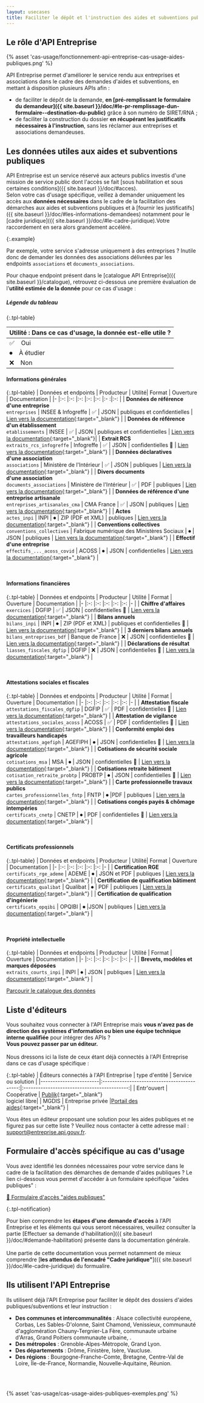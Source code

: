 ```yaml
---
layout: usecases
title: Faciliter le dépôt et l'instruction des aides et subventions publiques
---
```


## Le rôle d'API Entreprise

{% asset 'cas-usage/fonctionnement-api-entreprise-cas-usage-aides-publiques.png' %}

API Entreprise permet d'améliorer le service rendu aux entreprises et associations dans le cadre des demandes d'aides et subventions, en mettant à disposition plusieurs APIs afin : 

- de faciliter le dépôt de la demande, **en [pré-remplissant le formulaire du demandeur]({{ site.baseurl }}/doc/#le-pr-remplissage-dun-formulaire--destination-du-public)** grâce à son numéro de SIRET/RNA ; 
- de faciliter la construction du dossier **en récupérant les justificatifs nécessaires à l'instruction**, sans les réclamer aux entreprises et associations demandeuses.


## Les données utiles aux aides et subventions publiques

API Entreprise est un service réservé aux acteurs publics investis d'une mission de service public dont l'accès se fait [sous habilitation et sous certaines conditions]({{ site.baseurl }}/doc/#acces).
<br>
Selon votre cas d'usage spécifique, veillez à demander uniquement les accès aux **données nécessaires** dans le cadre de la facilitation des démarches aux aides et subventions publiques et à [fournir les justificatifs]({{ site.baseurl }}/doc/#les-informations-demandees) notamment pour le [cadre juridique]({{ site.baseurl }}/doc/#le-cadre-juridique).Votre raccordement en sera alors grandement accéléré.

  {:.example}

  Par exemple, votre service s'adresse uniquement à des entreprises ? Inutile donc de demander les données des associations délivrées par les endpoints `associations` et `documents_associations`.

Pour chaque endpoint présent dans le [catalogue API Entreprise]({{ site.baseurl }}/catalogue), retrouvez ci-dessous une première évaluation de l'**utilité estimée de la donnée** pour ce cas d'usage :
<br>


##### Légende du tableau 

{:.tpl-table}

| Utilité : Dans ce cas d'usage, la donnée est-elle utile ? | 
| ---------| 
| ✅&nbsp; &nbsp; Oui |
| ⏺&nbsp; &nbsp; À étudier |
| ❌&nbsp; &nbsp; Non |


#### Informations générales <a id="infos_generales"></a>

{:.tpl-table}
| Données et endpoints 	| Producteur 	| Utilité| Format 	| Ouverture 	| Documentation	|
|-	|:-:	|:-:	|:-:	|:-:	|:-:	|:-	:|:-:	|
| **Données de référence<br>d'une entreprise** 	<br>`entreprises` | INSEE & Infogreffe 	| ✅ 	|  JSON 	| publiques et confidentielles	| [Lien vers la documentation](https://entreprise.api.gouv.fr/catalogue/#entreprises){:target="_blank"}  	|
| **Données de référence<br>d'un établissement** <br>	`etablissements` | INSEE 	| ✅ 	|  JSON 	| publiques et confidentielles	| 	[Lien vers la documentation](https://entreprise.api.gouv.fr/catalogue/#etablissements){:target="_blank"}|
| **Extrait  RCS** <br> `extraits_rcs_infogreffe` 	| Infogreffe 	|  ✅ 	|  JSON 	| confidentielles 🔐 	|  [Lien vers la documentation](https://entreprise.api.gouv.fr/catalogue/#extraits_rcs_infogreffe){:target="_blank"}	|
| **Données déclaratives<br>d'une association** <br> `associations`	| Ministère de l'Intérieur 	| ✅ 	 | JSON 	| publiques 	| [Lien vers la documentation](https://entreprise.api.gouv.fr/catalogue/#associations){:target="_blank"} 	|
| **Divers documents<br>d'une association** <br> `documents_associations`  	| Ministère de l'Intérieur 	| ✅ 	| PDF 	| publiques 	|  [Lien vers la documentation](https://entreprise.api.gouv.fr/catalogue/#documents_associations){:target="_blank"}	|
| **Données de référence d'une entreprise artisanale**<br> `entreprises_artisanales_cma` 	| CMA France 	|  ✅ 	|  JSON 	| publiques 	|  	[Lien vers la documentation](https://entreprise.api.gouv.fr/catalogue/#a-entreprises_artisanales_cma){:target="_blank"} |
| **Actes**<br> `actes_inpi` 	| INPI 	|  ⏺ 	|  ZIP (PDF et XML) 	| publiques 	|  	[Lien vers la documentation](https://entreprise.api.gouv.fr/catalogue/#actes_inpi){:target="_blank"} |
| **Conventions collectives** <br> `conventions_collectives` 	| Fabrique numérique des Ministères Sociaux 	|  ⏺ 	|  JSON 	| publiques 	| [Lien vers la documentation](https://entreprise.api.gouv.fr/catalogue/#conventions_collectives){:target="_blank"} 	|
| **Effectif d'une entreprise** <br> `effectifs_..._acoss_covid` 	| ACOSS 	|  ⏺ 	|  JSON 	| confidentielles 	| [Lien vers la documentation](https://entreprise.api.gouv.fr/catalogue/#a-effectifs_..._acoss_covid){:target="_blank"} 	|

<br>

#### Informations financières <a id="infos_financieres"></a>

{:.tpl-table}
| Données et endpoints	| Producteur 	| Utilité 	| Format 	| Ouverture 	|  Documentation	|
|-	|:-:	|:-:	|:-:	|:-:	|:-:	|-	|
| **Chiffre d'affaires**<br>`exercices` 	| DGFIP 	| ✅ 	|  JSON 	| confidentielles 🔐 	| [Lien vers la documentation](https://entreprise.api.gouv.fr/catalogue/#exercices){:target="_blank"} 	|
| **Bilans annuels**<br>`bilans_inpi` 	| INPI 	|  ⏺ 	| ZIP (PDF et XML) 	| publiques et confidentielles 🔐 	| [Lien vers la documentation](https://entreprise.api.gouv.fr/catalogue/#bilans_inpi){:target="_blank"} 	|
| **3 derniers bilans annuels**<br>`bilans_entreprises_bdf` 	| Banque de France 	| ❌ 	|  JSON 	| confidentielles 🔐 	| [Lien vers la documentation](https://entreprise.api.gouv.fr/catalogue/#bilans_entreprises_bdf){:target="_blank"} 	|
| **Déclarations de résultat**<br>`liasses_fiscales_dgfip` 	| DGFIP 	| ❌ 	| JSON 	| confidentielles 🔐 	| [Lien vers la documentation](https://entreprise.api.gouv.fr/catalogue/#liasses_fiscales_dgfip){:target="_blank"} 	|

<br>


#### Attestations sociales et fiscales <a id="attestations_sociales_fiscales"></a>


{:.tpl-table}
| Données et endpoints 	| Producteur 	| Utilité	| Format 	| Ouverture 	| Documentation 	|
|-	|:-:	|:-:	|:-:	|:-:	|:-:	|-	|
| **Attestation fiscale**<br>`attestations_fiscales_dgfip` 	| DGFIP 	| ✅ 	| PDF 	| confidentielles 🔐 	| [Lien vers la documentation](https://entreprise.api.gouv.fr/catalogue/#attestations_fiscales_dgfip){:target="_blank"} 	|
| **Attestation de vigilance**<br>`attestations_sociales_acoss` 	| ACOSS 	| ✅ 	|  PDF 	| confidentielles 🔐 	| [Lien vers la documentation](https://entreprise.api.gouv.fr/catalogue/#attestations_sociales_acoss){:target="_blank"} 	|
| **Conformité emploi des travailleurs handicapés**<br>`attestations_agefiph` 	| AGEFIPH 	|  ⏺	| JSON 	| confidentielles 🔐 	| [Lien vers la documentation](https://entreprise.api.gouv.fr/catalogue/#attestations_agefiph){:target="_blank"} 	|
| **Cotisations de sécurité sociale agricole**<br>`cotisations_msa` 	| MSA 	|  ⏺	| JSON 	| confidentielles 🔐 	| [Lien vers la documentation](https://entreprise.api.gouv.fr/catalogue/#cotisations_msa){:target="_blank"} 	|
| **Cotisations retraite bâtiment**<br>`cotisation_retraite_probtp` 	| PROBTP 	|  ⏺	|  JSON 	| confidentielles 🔐 	| [Lien vers la documentation](https://entreprise.api.gouv.fr/catalogue/#cotisation_retraite_probtp){:target="_blank"} 	|
| **Carte professionnelle travaux publics**<br>`cartes_professionnelles_fntp` 	| FNTP 	|  ⏺	|PDF 	| publiques 	| [Lien vers la documentation](https://entreprise.api.gouv.fr/catalogue/#cartes_professionnelles_fntp){:target="_blank"} 	|
| **Cotisations congés payés & chômage intempéries**<br>`certificats_cnetp` 	| CNETP 	|  ⏺	|  PDF 	| confidentielles 🔐 	| [Lien vers la documentation](https://entreprise.api.gouv.fr/catalogue/#certificats_cnetp){:target="_blank"} 	|

<br>

#### Certificats professionnels <a id="certificats_pro"></a>

{:.tpl-table}
| Données et endpoints 	| Producteur 	| Utilité| Format 	| Ouverture 	|  Documentation	|
|-	|:-:	|:-:	|:-:	|:-:	|:-:	|-	|
| **Certification RGE**<br>`certificats_rge_ademe` 	| ADEME 	|  ⏺	| JSON et PDF 	| publiques 	| [Lien vers la documentation](https://entreprise.api.gouv.fr/catalogue/#certificats_rge_ademe){:target="_blank"} 	|
| **Certification de qualification bâtiment**<br>`certificats_qualibat` 	| Qualibat 	|  ⏺	| PDF 	| publiques 	| [Lien vers la documentation](https://entreprise.api.gouv.fr/catalogue/#certificats_qualibat){:target="_blank"} 	|
| **Certification de qualification d'ingénierie**<br>`certificats_opqibi` 	| OPQIBI 	|  ⏺	|JSON 	| publiques 	| [Lien vers la documentation](https://entreprise.api.gouv.fr/catalogue/#certificats_opqibi){:target="_blank"} 	|

<br>

#### Propriété intellectuelle <a id="propriete_intellectuelle"></a>


{:.tpl-table}
| Données et endpoints 	| Producteur 	| Utilité	| Format 	| Ouverture 	|  Documentation	|
|-	|:-:	|:-:	|:-:	|:-:	|:-:	|-	|
| **Brevets, modèles et marques déposées**<br>`extraits_courts_inpi` 	| INPI  	|  ⏺ | JSON 	| publiques 	| [Lien vers la documentation](https://entreprise.api.gouv.fr/catalogue/#extraits_courts_inpi){:target="_blank"} 	|


  <a class="tpl-button tpl-button--primary" href="{{ site.baseurl }}/catalogue/">Parcourir le catalogue des données</a>


## Liste d'éditeurs

Vous souhaitez vous connecter à l'API Entreprise mais **vous n'avez pas de direction des systèmes d'information ou bien une équipe technique interne qualifiée** pour intégrer des APIs ? 
<br> **Vous pouvez passer par un éditeur.** 
<br><br> Nous dressons ici la liste de ceux étant déjà connectés à l'API Entreprise dans ce cas d'usage spécifique :


{:.tpl-table}
| Éditeurs connectés à l'API Entreprise        |     type d'entité  |    Service ou solution     |
|------------------------|:-------------------------------------------:|:-------------------------------------------:|
|    Entr'ouvert  |  Coopérative | [Publik](https://publik.entrouvert.com/){:target="_blank"}<br> logiciel libre|
|    MGDIS   | Entreprise privée |[Portail des aides](https://www.mgdis.fr/nos-solutions/pilotage-des-aides-versees/){:target="_blank"}  |

Vous êtes un éditeur proposant une solution pour les aides publiques et ne figurez pas sur cette liste ? Veuillez nous contacter à cette adresse mail : [support@entreprise.api.gouv.fr](mailto:support@entreprise.api.gouv.fr).

## Formulaire d'accès spécifique au cas d'usage

Vous avez identifié les données nécessaires pour votre service dans le cadre de la facilitation des démarches de demande d'aides publiques ? Le lien ci-dessous vous permet d'accéder à un formulaire spécifique "aides publiques" : 

  <a class="tpl-button tpl-button--primary" href="">🔑 Formulaire d'accès "aides publiques"</a>


{:.tpl-notification}

Pour bien comprendre les **étapes d'une demande d'accès** à l'API Entreprise et les éléments qui vous seront nécessaires, veuillez consulter la partie [Effectuer sa demande d'habilitation]({{ site.baseurl }}/doc/#demande-habilitation) présente dans la documentation générale. <br><br>
Une partie de cette documentation vous permet notamment de mieux comprendre [**les attendus de l'encadré "Cadre juridique"**]({{ site.baseurl }}/doc/#le-cadre-juridique) du formualire.
<br>

## Ils utilisent l'API Entreprise

Ils utilisent déjà l'API Entreprise pour faciliter le dépôt des dossiers d'aides publiques/subventions et leur instruction :

- **Des communes et intercommunalités** : Alsace collectivité européene, Corbas, Les Sables-D'olonne, Saint Chamond, Venissieux, communauté d'agglomération Chauny-Tergnier-La Fère, communaute urbaine d'Arras, Grand Poitiers communaute urbaine, .
- **Des métropoles** : Grenoble-Alpes-Métropole, Grand Lyon.
- **Des départements** : Drôme, Finistère, Isère, Vaucluse.
- **Des régions** : Bourgogne-Franche-Comte, Bretagne, Centre-Val de Loire, Île-de-France, Normandie, Nouvelle-Aquitaine, Réunion.
<br>
<br>

{% asset 'cas-usage/cas-usage-aides-publiques-exemples.png' %}